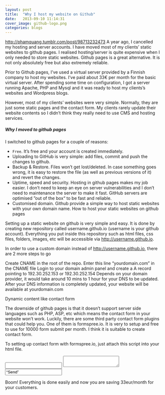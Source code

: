 ```yaml
---
layout: post
title:  "Why I host my website on Github"
date:   2013-09-10 11:14:31
cover_image: github-logo.png
categories: blogs
---
```

http://phamquang.tumblr.com/post/98713232473
A year ago, I cancelled my hosting and server accounts. I have moved most of my clients’ static websites to github pages. I realised hosting/server is quite expensive when I only needed to store static websites. Github pages is a great alternative. It is not only absolutely free but also extremely reliable.

Prior to Github pages, I’ve used a virtual server provided by a Finnish company to host my websites. I’ve paid about 33€ per month for the basic virtual server. After spending some time on configuration, I got a server running Apache, PHP and Mysql and it was ready to host my clients’s websites and Wordpress blogs.

However, most of my clients’ websites were very simple. Normally, they are just some static pages and the contact form. My clients rarely update their website contents so I didn’t think they really need to use CMS and hosting services. 

##### Why I moved to github pages

I switched to github pages for a couple of reasons:
* `Free`. It’s free and your account is created immediately. 
* Uploading to GitHub is very simple: add files, commit and push the changes to github.
* Backup & Restore. Files won’t get lost/deleted. In case something goes wrong, it is easy to restore the file (as well as previous versions of it) and revert the changes.
* Uptime, speed and security. Hosting in github pages makes my job easier. I don’t need to keep an eye on server vulnerabilities and I don’t need to maintenance the server to make it fast. GitHub servers are optimised ”out of the box“ to be fast and reliable.
* Customised domain. Github provide a simple way to host static websites with your own domain name.
How to host your static websites on github pages

Setting up a static website on github is very simple and easy. It is done by creating new repository called username.github.io (username is your github account). Everything you put inside this repository such as html files, css files, folders, images, etc will be accessible via http://username.github.io. 

In order to use a custom domain instead of http://username.github.io, there are 2 more steps to go

Create CNAME in the root of the repo. Enter this line “yourdomain.com” in the CNAME file
Login to your domain admin panel and create a A record pointing to 192.30.252.153 or 192.30.252.154
Depends on your domain provider, it would take around 10 mins to 1 hour for your DNS to be updated. After your DNS information is completely updated, your website will be available at yourdomain.com

Dynamic content like contact form

The downside of github pages is that it doesn’t support server side languages such as PHP, ASP, etc which means the contact form in your website won’t work. Luckily, there are some third party contact form plugins that could help you. One of them is formspree.io. It is very to setup and free to use for 10000 form submit per month. I think it is suitable to create contact form.

To setting up contact form with formspree.io,  just attach this script into your html file.

<form action=“http://formspree.io/you@email.com”>
<input type=“email” name=“_replyto”> 
<textarea name=“body”></textarea> 
<input type=“submit” value=“Send”> 
</form>

Boom! Everything is done easily and now you are saving 33eur/month for your customers.
